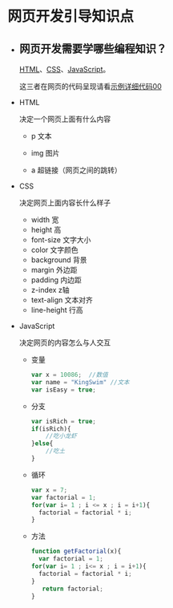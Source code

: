 # 网页开发引导知识点



- ## 网页开发需要学哪些编程知识？

  [HTML](https://www.w3cschool.cn/html/)、[CSS](https://www.w3cschool.cn/css/)、[JavaScript](https://www.w3cschool.cn/javascript/)。

  这三者在网页的代码呈现请看[示例详细代码00](代码相关/demo00.html)

  

- HTML

  决定一个网页上面有什么内容

  - p         文本

  - img     图片

  - a         超链接（网页之间的跳转）

    

- CSS

   决定网页上面内容长什么样子
  
  - width                宽
  - height               高
  - font-size           文字大小
  - color                 文字颜色
  - background      背景 
  - margin              外边距 
  - padding            内边距
  - z-index              z轴
  - text-align           文本对齐
  - line-height         行高
  
- JavaScript 

  决定网页的内容怎么与人交互
  
  - 变量
  
    ```javascript
    var x = 10086;  //数值
    var name = "KingSwim" //文本
    var isEasy = true;
    ```
  
  - 分支
  
    ```javascript
    var isRich = true;
    if(isRich){
        //吃小龙虾
    }else{
        //吃土
    }
    ```
  
    
  
  - 循环
  
    ```javascript
    var x = 7;
    var factorial = 1;
    for(var i= 1 ; i <= x ; i = i+1){
      factorial = factorial * i;
    }
    ```
  
    
  
  - 方法
  
    ```javascript
    function getFactorial(x){
      var factorial = 1;
    for(var i= 1 ; i<= x ; i = i+1){
      factorial = factorial * i;
    }
       return factorial;
    }
    ```
  
    
